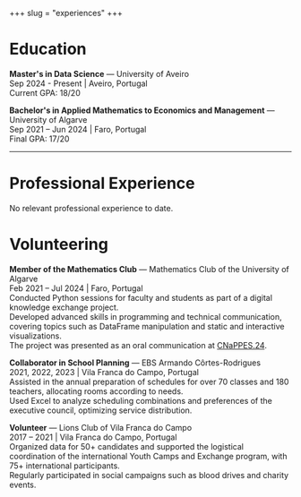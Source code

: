 +++
slug = "experiences"
+++

# Education

**Master's in Data Science** — University of Aveiro  
Sep 2024 - Present | Aveiro, Portugal  
Current GPA: 18/20  

**Bachelor's in Applied Mathematics to Economics and Management** — University of Algarve  
Sep 2021 – Jun 2024 | Faro, Portugal  
Final GPA: 17/20

---

# Professional Experience

No relevant professional experience to date.

# Volunteering

**Member of the Mathematics Club** — Mathematics Club of the University of Algarve  
Feb 2021 – Jul 2024 | Faro, Portugal  
Conducted Python sessions for faculty and students as part of a digital knowledge exchange project.  
Developed advanced skills in programming and technical communication, covering topics such as DataFrame manipulation and static and interactive visualizations.  
The project was presented as an oral communication at [CNaPPES.24](https://cnappes.org/files/2024/07/Livro_Resumos_cnappes24.pdf#page=208).

**Collaborator in School Planning** — EBS Armando Côrtes-Rodrigues  
2021, 2022, 2023 | Vila Franca do Campo, Portugal  
Assisted in the annual preparation of schedules for over 70 classes and 180 teachers, allocating rooms according to needs.  
Used Excel to analyze scheduling combinations and preferences of the executive council, optimizing service distribution.

**Volunteer** — Lions Club of Vila Franca do Campo  
2017 – 2021 | Vila Franca do Campo, Portugal  
Organized data for 50+ candidates and supported the logistical coordination of the international Youth Camps and Exchange program, with 75+ international participants.  
Regularly participated in social campaigns such as blood drives and charity events.
